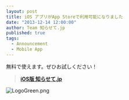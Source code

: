 ```yaml
---
layout: post
title: iOS アプリがApp Storeで利用可能になりました
date: "2013-12-14 12:00:00"
author: Team 知らせて.jp
published: true
tags: 
  - Announcement
  - Mobile App
---
```


無料で使えます。ぜひお試しください！



> **[iOS版 知らせて.jp][1]** 

![LogoGreen.png](/media/LogoGreen.png)

[1]: https://itunes.apple.com/us/app/zhirasete.jp/id744954893
